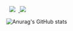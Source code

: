 <a href="[http://melonicedlatte.com/](https://www.notion.so/4380105eeb904899824c9c479edd8035)">
    <img src="https://img.shields.io/badge/라벨-메시지-red"
        style="height : auto; margin-left : 8px; margin-right : 8px;"/>
</a>


<img src="https://img.shields.io/badge/Android-3DDC84?style=flat-square&logo=Android&logoColor=white"/>


![Anurag's GitHub stats](https://github-readme-stats.vercel.app/api?username=ReYoungSung&show_icons=true&theme=rose_pine)


